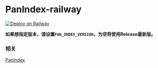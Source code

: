 # PanIndex-railway
[![Deploy on Railway](https://railway.app/button.svg)](https://railway.app/new/template/RYVkB4?referralCode=W9nIBo)

**如果想指定版本，请设置`PAN_INDEX_VERSION`，为空将使用Release最新版。**

### 相关
[PanIndex](https://github.com/libsgh/PanIndex)